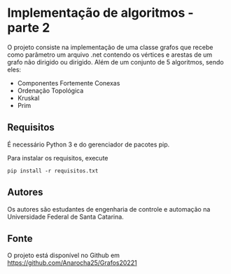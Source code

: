 # Implementação de algoritmos - parte 2

O projeto consiste na implementação de uma classe grafos que recebe como parâmetro um arquivo .net contendo os vértices e arestas de um grafo não dirigido ou dirigido. Além de um conjunto de 5 algoritmos, sendo eles:
- Componentes Fortemente Conexas
- Ordenação Topológica
- Kruskal
- Prim

## Requisitos

É necessário Python 3 e do gerenciador de pacotes pip.

Para instalar os requisitos, execute

    pip install -r requisitos.txt 

## Autores

Os autores são estudantes de engenharia de controle e automação na Universidade Federal de Santa Catarina.

## Fonte

O projeto está disponível no Github em https://github.com/Anarocha25/Grafos20221